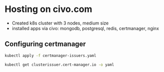 # Hosting on civo.com

- Created k8s cluster with 3 nodes, medium size
- installed apps via civo: mongodb, postgresql, redis, certmanager, nginx

## Configuring certmanager

```bash
kubectl apply -f certmanager-issuers.yaml 
```

```bash
kubectl get clusterissuer.cert-manager.io -o yaml
```